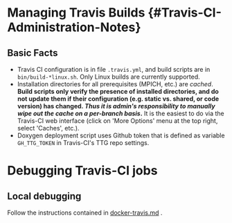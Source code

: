 # Managing Travis Builds {#Travis-CI-Administration-Notes}

## Basic Facts
* Travis CI configuration is in file `.travis.yml`, and build scripts are in `bin/build-*linux.sh`. Only Linux builds are currently supported.
* Installation directories for all prerequisites (MPICH, etc.) are _cached_. **Build scripts only verify the presence of installed directories, and do not update them if their configuration (e.g. static vs. shared, or code version) has changed. _Thus it is admin's responsibility to manually wipe out the cache on a per-branch basis_.** It is the easiest to do via the Travis-CI web interface (click on 'More Options' menu at the top right, select 'Caches', etc.).
* Doxygen deployment script uses Github token that is defined as variable  `GH_TTG_TOKEN` in Travis-CI's TTG repo settings.

# Debugging Travis-CI jobs

## Local debugging

Follow the instructions contained in [docker-travis.md](https://github.com/TESSEorg/ttg/blob/master/bin/docker-travis.md) .
